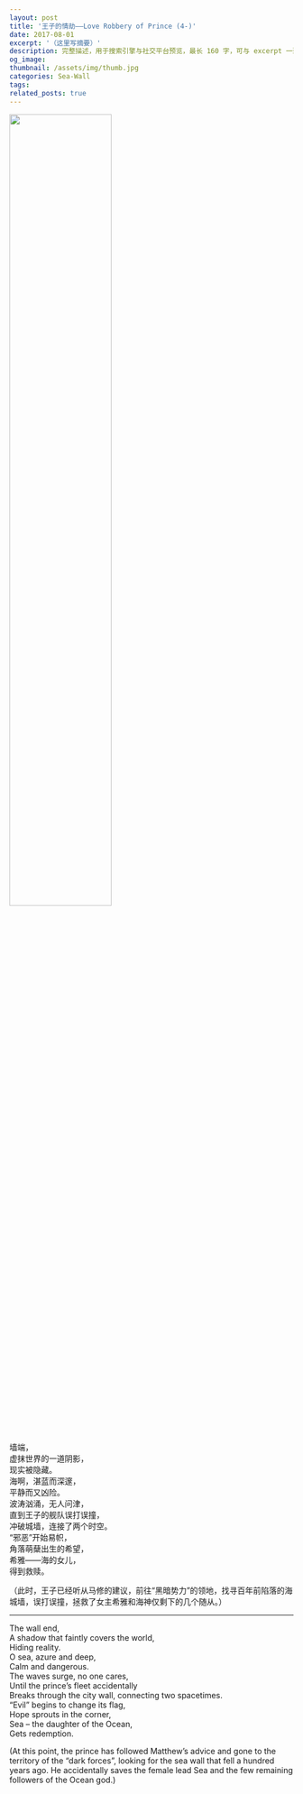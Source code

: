 ```yaml
---
layout: post
title: '王子的情劫——Love Robbery of Prince (4-)'
date: 2017-08-01
excerpt: '（这里写摘要）'
description: 完整描述，用于搜索引擎与社交平台预览，最长 160 字，可与 excerpt 一致
og_image: 
thumbnail: /assets/img/thumb.jpg
categories: Sea-Wall
tags: 
related_posts: true
---
```


<img src="{{ '/assets/img/blog/xxxxxxxx' | relative_url }}" style="width:60%;">

墙端，  
虚抹世界的一道阴影，  
现实被隐藏。  
海啊，湛蓝而深邃，  
平静而又凶险。  
波涛汹涌，无人问津，  
直到王子的舰队误打误撞，  
冲破城墙，连接了两个时空。  
“邪恶”开始易帜，  
角落萌蘖出生的希望，  
希雅——海的女儿，  
得到救赎。

（此时，王子已经听从马修的建议，前往“黑暗势力”的领地，找寻百年前陷落的海城墙，误打误撞，拯救了女主希雅和海神仅剩下的几个随从。）

---

The wall end,  
A shadow that faintly covers the world,  
Hiding reality.  
O sea, azure and deep,  
Calm and dangerous.  
The waves surge, no one cares,  
Until the prince’s fleet accidentally  
Breaks through the city wall, connecting two spacetimes.  
“Evil” begins to change its flag,  
Hope sprouts in the corner,  
Sea – the daughter of the Ocean,  
Gets redemption.

(At this point, the prince has followed Matthew’s advice and gone to the territory of the “dark forces”, looking for the sea wall that fell a hundred years ago. He accidentally saves the female lead Sea and the few remaining followers of the Ocean god.)